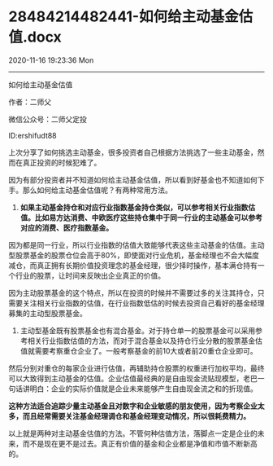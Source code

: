 # 28484214482441-如何给主动基金估值.docx

2020-11-16 19:23:36 Mon

----

如何给主动基金估值

作者：二师父

微信公众号：二师父定投

ID:ershifudt88

上次分享了如何挑选主动基金，很多投资者自己根据方法挑选了一些主动基金，然而在真正投资的时候犯难了。

因为有部分投资者并不知道如何给主动基金估值，所以看到好基金也不知道如何下手。那么如何给主动基金估值呢？有两种常用方法。

1. __如果主动基金持仓和对应行业指数基金持仓类似，可以参考相关行业指数估值。比如易方达消费、中欧医疗这些持仓集中于同一行业的主动基金可以参考对应的消费、医疗指数基金。__

因为都是同一行业，所以行业指数的估值大致能够代表这些主动基金的估值。主动型股票基金的股票仓位会高于80%，即使面对行业危机，基金经理也不会大幅度减仓，而真正拥有长期价值投资理念的基金经理，很少择时操作，基本满仓持有一个行业的股票，让时间来反映出企业真正的价值。

因为主动股票基金的这个特点，所以在投资的时候并不需要过多的关注其持仓，只需要关注相关行业指数的估值，在行业指数低估的时候去投资自己看好的基金经理募集的主动型股票基金。

1. 主动型基金既有股票基金也有混合基金。对于持仓单一的股票基金可以采用参考相关行业指数估值的方法，而对于混合基金以及持仓行业分散的股票基金估值就需要考察重仓企业了。一般考察基金的前10大或者前20重仓企业即可。

然后分别对重仓的每家企业进行估值，再辅助持仓股票的权重进行加权平均，最终可以大致得到主动基金的估值。企业估值最经典的是自由现金流贴现模型，老巴一句话讲明白：企业的实际价值就是企业未来能够产生自由现金流之和的折现值。

__这种方法适合追踪少量主动基金且对数字和企业敏感的朋友使用，因为考察企业太多，而且经常需要关注基金经理调仓和基金经理变动情况，所以很耗费精力。__

以上就是两种对主动基金估值的方法。不管何种估值方法，落脚点一定是企业的未来，而不是现在更不是过去。真正有价值的基金和企业都是净值和市值不断新高的。

